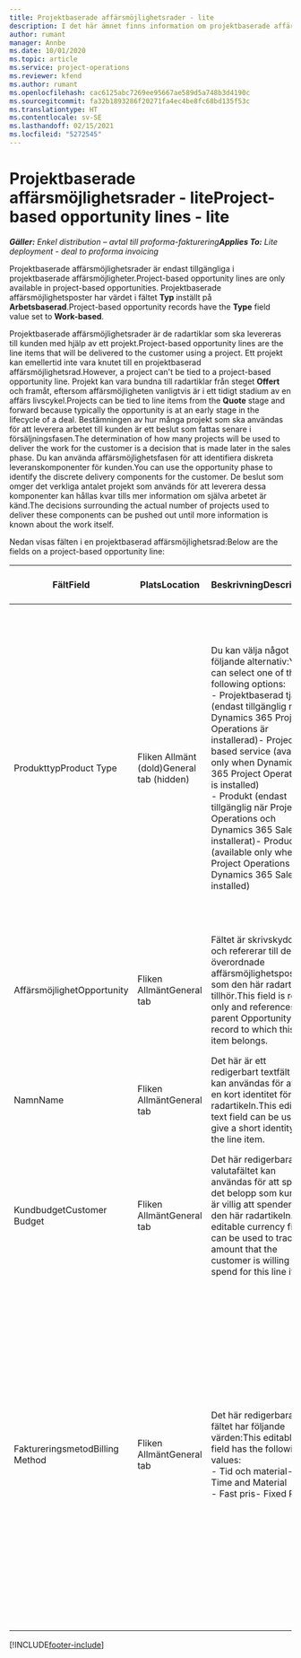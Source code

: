 ```yaml
---
title: Projektbaserade affärsmöjlighetsrader - lite
description: I det här ämnet finns information om projektbaserade affärsmöjlighetsrader. (Pro)
author: rumant
manager: Annbe
ms.date: 10/01/2020
ms.topic: article
ms.service: project-operations
ms.reviewer: kfend
ms.author: rumant
ms.openlocfilehash: cac6125abc7269ee95667ae589d5a748b3d4190c
ms.sourcegitcommit: fa32b1893286f20271fa4ec4be8fc68bd135f53c
ms.translationtype: HT
ms.contentlocale: sv-SE
ms.lasthandoff: 02/15/2021
ms.locfileid: "5272545"
---
```

# <a name="project-based-opportunity-lines---lite"></a><span data-ttu-id="c258e-104">Projektbaserade affärsmöjlighetsrader - lite</span><span class="sxs-lookup"><span data-stu-id="c258e-104">Project-based opportunity lines - lite</span></span>

<span data-ttu-id="c258e-105">_**Gäller:** Enkel distribution – avtal till proforma-fakturering_</span><span class="sxs-lookup"><span data-stu-id="c258e-105">_**Applies To:** Lite deployment - deal to proforma invoicing_</span></span>

<span data-ttu-id="c258e-106">Projektbaserade affärsmöjlighetsrader är endast tillgängliga i projektbaserade affärsmöjligheter.</span><span class="sxs-lookup"><span data-stu-id="c258e-106">Project-based opportunity lines are only available in project-based opportunities.</span></span> <span data-ttu-id="c258e-107">Projektbaserade affärsmöjlighetsposter har värdet i fältet **Typ** inställt på **Arbetsbaserad**.</span><span class="sxs-lookup"><span data-stu-id="c258e-107">Project-based opportunity records have the **Type** field value set to **Work-based**.</span></span>

<span data-ttu-id="c258e-108">Projektbaserade affärsmöjlighetsrader är de radartiklar som ska levereras till kunden med hjälp av ett projekt.</span><span class="sxs-lookup"><span data-stu-id="c258e-108">Project-based opportunity lines are the line items that will be delivered to the customer using a project.</span></span> <span data-ttu-id="c258e-109">Ett projekt kan emellertid inte vara knutet till en projektbaserad affärsmöjlighetsrad.</span><span class="sxs-lookup"><span data-stu-id="c258e-109">However, a project can't be tied to a project-based opportunity line.</span></span> <span data-ttu-id="c258e-110">Projekt kan vara bundna till radartiklar från steget **Offert** och framåt, eftersom affärsmöjligheten vanligtvis är i ett tidigt stadium av en affärs livscykel.</span><span class="sxs-lookup"><span data-stu-id="c258e-110">Projects can be tied to line items from the **Quote** stage and forward because typically the opportunity is at an early stage in the lifecycle of a deal.</span></span> <span data-ttu-id="c258e-111">Bestämningen av hur många projekt som ska användas för att leverera arbetet till kunden är ett beslut som fattas senare i försäljningsfasen.</span><span class="sxs-lookup"><span data-stu-id="c258e-111">The determination of how many projects will be used to deliver the work for the customer is a decision that is made later in the sales phase.</span></span> <span data-ttu-id="c258e-112">Du kan använda affärsmöjlighetsfasen för att identifiera diskreta leveranskomponenter för kunden.</span><span class="sxs-lookup"><span data-stu-id="c258e-112">You can use the opportunity phase to identify the discrete delivery components for the customer.</span></span> <span data-ttu-id="c258e-113">De beslut som omger det verkliga antalet projekt som används för att leverera dessa komponenter kan hållas kvar tills mer information om själva arbetet är känd.</span><span class="sxs-lookup"><span data-stu-id="c258e-113">The decisions surrounding the actual number of projects used to deliver these components can be pushed out until more information is known about the work itself.</span></span>

<span data-ttu-id="c258e-114">Nedan visas fälten i en projektbaserad affärsmöjlighetsrad:</span><span class="sxs-lookup"><span data-stu-id="c258e-114">Below are the fields on a project-based opportunity line:</span></span>

| <span data-ttu-id="c258e-115">**Fält**</span><span class="sxs-lookup"><span data-stu-id="c258e-115">**Field**</span></span> | <span data-ttu-id="c258e-116">**Plats**</span><span class="sxs-lookup"><span data-stu-id="c258e-116">**Location**</span></span> | <span data-ttu-id="c258e-117">**Beskrivning**</span><span class="sxs-lookup"><span data-stu-id="c258e-117">**Description**</span></span> | <span data-ttu-id="c258e-118">**Inverkan nedströms**</span><span class="sxs-lookup"><span data-stu-id="c258e-118">**Downstream impact**</span></span> |
| --- | --- | --- | --- |
| <span data-ttu-id="c258e-119">Produkttyp</span><span class="sxs-lookup"><span data-stu-id="c258e-119">Product Type</span></span> | <span data-ttu-id="c258e-120">Fliken Allmänt (dold)</span><span class="sxs-lookup"><span data-stu-id="c258e-120">General tab (hidden)</span></span> | <span data-ttu-id="c258e-121">Du kan välja något av följande alternativ:</span><span class="sxs-lookup"><span data-stu-id="c258e-121">You can select one of the following options:</span></span></br><span data-ttu-id="c258e-122">- Projektbaserad tjänst (endast tillgänglig när Dynamics 365 Project Operations är installerad)</span><span class="sxs-lookup"><span data-stu-id="c258e-122">- Project-based service (available only when Dynamics 365 Project Operations is installed)</span></span></br><span data-ttu-id="c258e-123">- Produkt (endast tillgänglig när Project Operations och Dynamics 365 Sales är installerat)</span><span class="sxs-lookup"><span data-stu-id="c258e-123">- Product (available only when Project Operations and Dynamics 365 Sales are installed)</span></span> | <span data-ttu-id="c258e-124">Värdet i det här fältet anges till **Projektbaserad tjänst** när du skapar en projektbaserad affärsmöjlighetsrad från rutnätet med projektbaserade rader för affärsmöjligheten.</span><span class="sxs-lookup"><span data-stu-id="c258e-124">The value of this field is set to **Project-based service** when you create a project-based opportunity line from the project-based lines grid on the Opportunity.</span></span> <br> <span data-ttu-id="c258e-125">Om du ändrar eller åsidosätter det här värdet aktiveras inte projektfunktionerna på de projektbaserade radartiklarna.</span><span class="sxs-lookup"><span data-stu-id="c258e-125">If you change or override this value, the project functionality won't be enabled on your project-based line items.</span></span> |
| <span data-ttu-id="c258e-126">Affärsmöjlighet</span><span class="sxs-lookup"><span data-stu-id="c258e-126">Opportunity</span></span> | <span data-ttu-id="c258e-127">Fliken Allmänt</span><span class="sxs-lookup"><span data-stu-id="c258e-127">General tab</span></span> | <span data-ttu-id="c258e-128">Fältet är skrivskyddat och refererar till den överordnade affärsmöjlighetsposten som den här radartikeln tillhör.</span><span class="sxs-lookup"><span data-stu-id="c258e-128">This field is read-only and references parent Opportunity record to which this line item belongs.</span></span> | <span data-ttu-id="c258e-129">Det här fältet har ingen inverkan nedströms.</span><span class="sxs-lookup"><span data-stu-id="c258e-129">There is no downstream impact from this field.</span></span> |
| <span data-ttu-id="c258e-130">Namn</span><span class="sxs-lookup"><span data-stu-id="c258e-130">Name</span></span> | <span data-ttu-id="c258e-131">Fliken Allmänt</span><span class="sxs-lookup"><span data-stu-id="c258e-131">General tab</span></span> | <span data-ttu-id="c258e-132">Det här är ett redigerbart textfält som kan användas för att ge en kort identitet för radartikeln.</span><span class="sxs-lookup"><span data-stu-id="c258e-132">This editable text field can be used to give a short identity to the line item.</span></span> | <span data-ttu-id="c258e-133">Det här värdet överförs till offertraden när du skapar en offert från den här affärsmöjligheten.</span><span class="sxs-lookup"><span data-stu-id="c258e-133">This value is carried over to the quote line when you create a quote from this opportunity.</span></span> |
| <span data-ttu-id="c258e-134">Kundbudget</span><span class="sxs-lookup"><span data-stu-id="c258e-134">Customer Budget</span></span> | <span data-ttu-id="c258e-135">Fliken Allmänt</span><span class="sxs-lookup"><span data-stu-id="c258e-135">General tab</span></span> | <span data-ttu-id="c258e-136">Det här redigerbara valutafältet kan användas för att spåra det belopp som kunden är villig att spendera för den här radartikeln.</span><span class="sxs-lookup"><span data-stu-id="c258e-136">This editable currency field can be used to track the amount that the customer is willing to spend for this line item.</span></span> | <span data-ttu-id="c258e-137">Det här värdet överförs till motsvarande fält på offertraden när du skapar en offert från den här affärsmöjligheten.</span><span class="sxs-lookup"><span data-stu-id="c258e-137">This value is carried over to the corresponding field on the quote line when you create a quote from this opportunity.</span></span> |
| <span data-ttu-id="c258e-138">Faktureringsmetod</span><span class="sxs-lookup"><span data-stu-id="c258e-138">Billing Method</span></span> | <span data-ttu-id="c258e-139">Fliken Allmänt</span><span class="sxs-lookup"><span data-stu-id="c258e-139">General tab</span></span> | <span data-ttu-id="c258e-140">Det här redigerbara fältet har följande värden:</span><span class="sxs-lookup"><span data-stu-id="c258e-140">This editable field has the following values:</span></span></br><span data-ttu-id="c258e-141">- Tid och material</span><span class="sxs-lookup"><span data-stu-id="c258e-141">- Time and Material</span></span></br><span data-ttu-id="c258e-142">- Fast pris</span><span class="sxs-lookup"><span data-stu-id="c258e-142">- Fixed Price</span></span> | <span data-ttu-id="c258e-143">Det här värdet överförs till motsvarande fält på offertraden när du skapar en offert från den här affärsmöjligheten.</span><span class="sxs-lookup"><span data-stu-id="c258e-143">This value is carried over to the corresponding field on the quote line when you create a quote from this opportunity.</span></span> <span data-ttu-id="c258e-144">När du har skapat offertraden är fältet låst och kan inte ändras.</span><span class="sxs-lookup"><span data-stu-id="c258e-144">After the quote line is created, the field is locked and can't be changed.</span></span> <span data-ttu-id="c258e-145">Tilldela det här fältvärdet så exakt som möjligt.</span><span class="sxs-lookup"><span data-stu-id="c258e-145">Assign this field value as accurately as possible.</span></span> <span data-ttu-id="c258e-146">Om du behöver ändra värdet i det här fältet på offertraden tar du bort och skapar offertraden på nytt.</span><span class="sxs-lookup"><span data-stu-id="c258e-146">If you need to change the value of this field on the quote line, delete and re-create the quote line.</span></span> |


[!INCLUDE[footer-include](../../includes/footer-banner.md)]